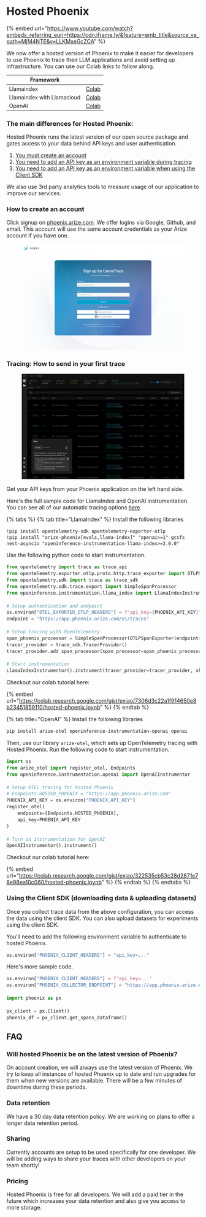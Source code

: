 # Hosted Phoenix

{% embed url="https://www.youtube.com/watch?embeds_referring_euri=https://cdn.iframe.ly/&feature=emb_title&source_ve_path=MjM4NTE&v=LLKMxeGcZCA" %}

We now offer a hosted version of Phoenix to make it easier for developers to use Phoenix to trace their LLM applications and avoid setting up infrastructure. You can use our Colab links to follow along.

| Framework                  |                                                                                                                                                                 |
| -------------------------- | --------------------------------------------------------------------------------------------------------------------------------------------------------------- |
| Llamaindex                 | [Colab](https://colab.research.google.com/gist/exiao/7306d3c22a1f914650e8b23451859110/hosted-phoenix.ipynb?authuser=2#scrollTo=u4-cym\_JUfow)                   |
| Llamaindex with Llamacloud | [Colab](https://colab.research.google.com/github/run-llama/llamacloud-demo/blob/main/examples/tracing/llamacloud\_tracing\_phoenix.ipynb#scrollTo=mLtP7bOsCkVt) |
| OpenAI                     | [Colab](https://colab.research.google.com/gist/exiao/322535cb53c28d2871e78e98ea10c060/hosted-phoenix.ipynb?authuser=2#scrollTo=rUObjr\_Eww9x)                   |

### The main differences for Hosted Phoenix:

Hosted Phoenix runs the latest version of our open source package and gates access to your data behind API keys and user authentication.

1. [You must create an account](hosted-phoenix.md#how-to-create-an-account)
2. [You need to add an API key as an environment variable during tracing](hosted-phoenix.md#how-to-send-in-your-first-trace)
3. [You need to add an API key as an environment variable when using the Client SDK](hosted-phoenix.md#using-the-client-sdk)

We also use 3rd party analytics tools to measure usage of our application to improve our services.

### How to create an account

Click signup on [phoenix.arize.com](https://app.phoenix.arize.com). We offer logins via Google, Github, and email. This account will use the same account credentials as your Arize account if you have one.

<figure><img src=".gitbook/assets/image (1).png" alt=""><figcaption></figcaption></figure>

### Tracing: How to send in your first trace

<figure><img src=".gitbook/assets/image.png" alt=""><figcaption></figcaption></figure>

Get your API keys from your Phoenix application on the left hand side.&#x20;

Here's the full sample code for LlamaIndex and OpenAI instrumentation. You can see all of our automatic tracing options [here](tracing/how-to-tracing/instrumentation/).

{% tabs %}
{% tab title="LlamaIndex" %}
Install the following libraries

```
!pip install opentelemetry-sdk opentelemetry-exporter-otlp
!pip install "arize-phoenix[evals,llama-index]" "openai>=1" gcsfs nest-asyncio "openinference-instrumentation-llama-index>=2.0.0"
```

Use the following python code to start instrumentation.

```python
from opentelemetry import trace as trace_api
from opentelemetry.exporter.otlp.proto.http.trace_exporter import OTLPSpanExporter
from opentelemetry.sdk import trace as trace_sdk
from opentelemetry.sdk.trace.export import SimpleSpanProcessor
from openinference.instrumentation.llama_index import LlamaIndexInstrumentor

# Setup authentication and endpoint
os.environ["OTEL_EXPORTER_OTLP_HEADERS"] = f"api_key={PHOENIX_API_KEY}"
endpoint = "https://app.phoenix.arize.com/v1/traces"

# Setup tracing with OpenTelemetry
span_phoenix_processor = SimpleSpanProcessor(OTLPSpanExporter(endpoint=endpoint))
tracer_provider = trace_sdk.TracerProvider()
tracer_provider.add_span_processor(span_processor=span_phoenix_processor)

# Start instrumentation
LlamaIndexInstrumentor().instrument(tracer_provider=tracer_provider, skip_dep_check=True)
```

Checkout our colab tutorial here:

{% embed url="https://colab.research.google.com/gist/exiao/7306d3c22a1f914650e8b23451859110/hosted-phoenix.ipynb" %}
{% endtab %}

{% tab title="OpenAI" %}
Install the following libraries

```bash
pip install arize-otel openinference-instrumentation-openai openai
```

Then, use our library `arize-otel`, which sets up OpenTelemetry tracing with Hosted Phoenix. Run the following code to start instrumentation.

```python
import os
from arize_otel import register_otel, Endpoints
from openinference.instrumentation.openai import OpenAIInstrumentor

# Setup OTEL tracing for hosted Phoenix
# Endpoints.HOSTED_PHOENIX = "https://app.phoenix.arize.com"
PHOENIX_API_KEY = os.environ["PHOENIX_API_KEY"]
register_otel(
    endpoints=[Endpoints.HOSTED_PHOENIX],
    api_key=PHOENIX_API_KEY
)

# Turn on instrumentation for OpenAI
OpenAIInstrumentor().instrument()
```

Checkout our colab tutorial here:

{% embed url="https://colab.research.google.com/gist/exiao/322535cb53c28d2871e78e98ea10c060/hosted-phoenix.ipynb" %}
{% endtab %}
{% endtabs %}

### Using the Client SDK (downloading data & uploading datasets)

Once you collect trace data from the above configuration, you can access the data using the client SDK. You can also upload datasets for experiments using the client SDK.

You'll need to add the following environment variable to authenticate to hosted Phoenix.

```python
os.environ["PHOENIX_CLIENT_HEADERS"] = "api_key=..."
```

Here's more sample code.

```python
os.environ["PHOENIX_CLIENT_HEADERS"] = f"api_key=..."
os.environ["PHOENIX_COLLECTOR_ENDPOINT"] = "https://app.phoenix.arize.com"

import phoenix as px

px_client = px.Client()
phoenix_df = px_client.get_spans_dataframe()
```

## FAQ

### Will hosted Phoenix be on the latest version of Phoenix?

On account creation, we will always use the latest version of Phoenix. We try to keep all instances of hosted Phoenix up to date and run upgrades for them when new versions are available. There will be a few minutes of downtime during these periods.

### Data retention

We have a 30 day data retention policy. We are working on plans to offer a longer data retention period.

### Sharing

Currently accounts are setup to be used specifically for one developer. We will be adding ways to share your traces with other developers on your team shortly!

### Pricing

Hosted Phoenix is free for all developers. We will add a paid tier in the future which increases your data retention and also give you access to more storage.
